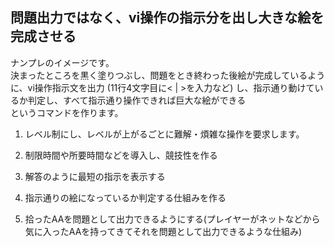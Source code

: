 ## 問題出力ではなく、vi操作の指示分を出し大きな絵を完成させる

ナンプレのイメージです。
<br>決まったところを黒く塗りつぶし、問題をとき終わった後絵が完成しているように、vi操作指示文を出力 (11行4文字目に< | >を入力など) し、指示通り動けているか判定し、すべて指示通り操作できれば巨大な絵ができる<br>
というコマンドを作ります。

1. レベル制にし、レベルが上がるごとに難解・煩雑な操作を要求します。

2. 制限時間や所要時間などを導入し、競技性を作る

3. 解答のように最短の指示を表示する

4. 指示通りの絵になっているか判定する仕組みを作る

5. 拾ったAAを問題として出力できるようにする(プレイヤーがネットなどから気に入ったAAを持ってきてそれを問題として出力できるような仕組み)


